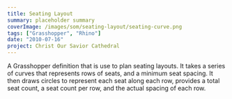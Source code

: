 ```yaml
---
title: Seating Layout
summary: placeholder summary
coverImage: /images/som/seating-layout/seating-curve.png
tags: ["Grasshopper", "Rhino"]
date: "2010-07-16"
project: Christ Our Savior Cathedral
---
```


A Grasshopper definition that is use to plan seating layouts. It takes a series of curves that represents rows of seats, and a minimum seat spacing. It then draws circles to represent each seat along each row, provides a total seat count, a seat count per row, and the actual spacing of each row.
